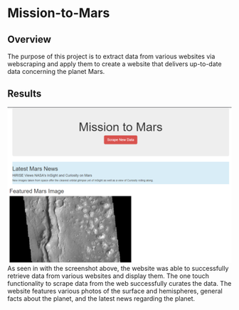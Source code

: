 # Mission-to-Mars
## Overview
The purpose of this project is to extract data from various websites via webscraping and apply them to create a website that delivers up-to-date data concerning the planet Mars.
## Results
![Website Results](https://github.com/pmercado625/Mission-to-mars/blob/main/website.png?raw=true)  
As seen in with the screenshot above, the website was able to successfully retrieve data from various websites and display them. The one touch functionality to scrape data from the web successfully curates the data. The website features various photos of the surface and hemispheres, general facts about the planet, and the latest news regarding the planet.
